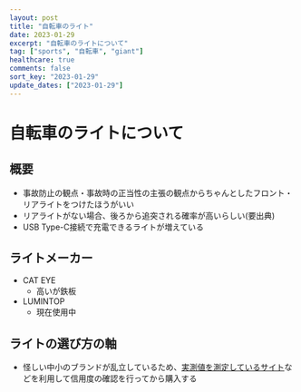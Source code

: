 ```yaml
---
layout: post
title: "自転車のライト"
date: 2023-01-29
excerpt: "自転車のライトについて"
tag: ["sports", "自転車", "giant"]
healthcare: true
comments: false
sort_key: "2023-01-29"
update_dates: ["2023-01-29"]
---
```


# 自転車のライトについて

## 概要
 - 事故防止の観点・事故時の正当性の主張の観点からちゃんとしたフロント・リアライトをつけたほうがいい
 - リアライトがない場合、後ろから追突される確率が高いらしい(要出典)
 - USB Type-C接続で充電できるライトが増えている

## ライトメーカー
 - CAT EYE
   - 高いが鉄板
 - LUMINTOP
   - 現在使用中

## ライトの選び方の軸
 - 怪しい中小のブランドが乱立しているため、[実測値を測定しているサイト](https://digitalbikeparts.com/category/bike-lights/lumens-review/)などを利用して信用度の確認を行ってから購入する
